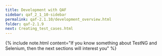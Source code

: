 ```yaml
---
title: Development with QAF
sidebar: qaf_2_1_10-sidebar
permalink: qaf-2.1.10/development_overview.html
folder: qaf-2.1.9
next: Creating_test_cases.html
---
```


{% include note.html content="If you know something about TestNG and Selenium, then the next sections will interest you" %}